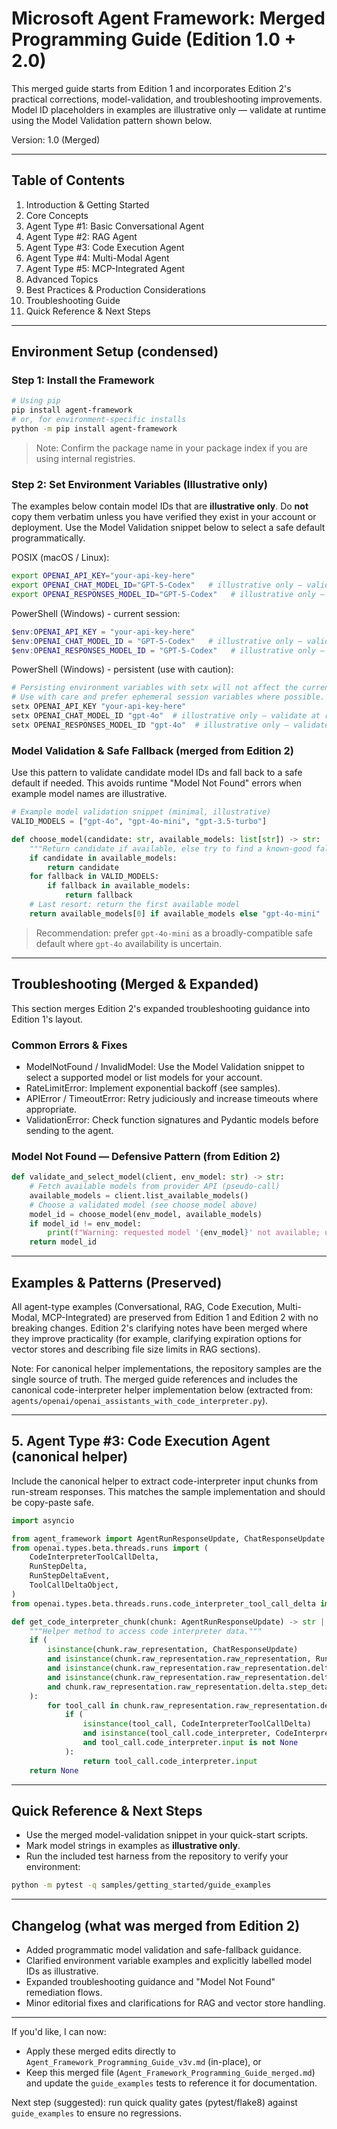 # Microsoft Agent Framework: Merged Programming Guide (Edition 1.0 + 2.0)

This merged guide starts from Edition 1 and incorporates Edition 2's practical
corrections, model-validation, and troubleshooting improvements. Model ID
placeholders in examples are illustrative only — validate at runtime using the
Model Validation pattern shown below.

Version: 1.0 (Merged)

---

## Table of Contents
1. Introduction & Getting Started
2. Core Concepts
3. Agent Type #1: Basic Conversational Agent
4. Agent Type #2: RAG Agent
5. Agent Type #3: Code Execution Agent
6. Agent Type #4: Multi-Modal Agent
7. Agent Type #5: MCP-Integrated Agent
8. Advanced Topics
9. Best Practices & Production Considerations
10. Troubleshooting Guide
11. Quick Reference & Next Steps

---

## Environment Setup (condensed)

### Step 1: Install the Framework
```bash
# Using pip
pip install agent-framework
# or, for environment-specific installs
python -m pip install agent-framework
```

> Note: Confirm the package name in your package index if you are using internal registries.

### Step 2: Set Environment Variables (Illustrative only)
The examples below contain model IDs that are **illustrative only**. Do **not** copy
them verbatim unless you have verified they exist in your account or deployment.
Use the Model Validation snippet below to select a safe default programmatically.

POSIX (macOS / Linux):
```bash
export OPENAI_API_KEY="your-api-key-here"
export OPENAI_CHAT_MODEL_ID="GPT-5-Codex"   # illustrative only — validate at runtime
export OPENAI_RESPONSES_MODEL_ID="GPT-5-Codex"   # illustrative only — validate at runtime
```

PowerShell (Windows) - current session:
```powershell
$env:OPENAI_API_KEY = "your-api-key-here"
$env:OPENAI_CHAT_MODEL_ID = "GPT-5-Codex"   # illustrative only — validate at runtime
$env:OPENAI_RESPONSES_MODEL_ID = "GPT-5-Codex"   # illustrative only — validate at runtime
```

PowerShell (Windows) - persistent (use with caution):
```powershell
# Persisting environment variables with setx will not affect the current session.
# Use with care and prefer ephemeral session variables where possible.
setx OPENAI_API_KEY "your-api-key-here"
setx OPENAI_CHAT_MODEL_ID "gpt-4o"  # illustrative only — validate at runtime
setx OPENAI_RESPONSES_MODEL_ID "gpt-4o"  # illustrative only — validate at runtime
```

### Model Validation & Safe Fallback (merged from Edition 2)
Use this pattern to validate candidate model IDs and fall back to a safe default
if needed. This avoids runtime "Model Not Found" errors when example model names
are illustrative.

```python
# Example model validation snippet (minimal, illustrative)
VALID_MODELS = ["gpt-4o", "gpt-4o-mini", "gpt-3.5-turbo"]

def choose_model(candidate: str, available_models: list[str]) -> str:
    """Return candidate if available, else try to find a known-good fallback."""
    if candidate in available_models:
        return candidate
    for fallback in VALID_MODELS:
        if fallback in available_models:
            return fallback
    # Last resort: return the first available model
    return available_models[0] if available_models else "gpt-4o-mini"
```

> Recommendation: prefer `gpt-4o-mini` as a broadly-compatible safe default where
`gpt-4o` availability is uncertain.

---

## Troubleshooting (Merged & Expanded)

This section merges Edition 2's expanded troubleshooting guidance into Edition 1's layout.

### Common Errors & Fixes
- ModelNotFound / InvalidModel: Use the Model Validation snippet to select a supported model or list models for your account.
- RateLimitError: Implement exponential backoff (see samples).
- APIError / TimeoutError: Retry judiciously and increase timeouts where appropriate.
- ValidationError: Check function signatures and Pydantic models before sending to the agent.

### Model Not Found — Defensive Pattern (from Edition 2)
```python
def validate_and_select_model(client, env_model: str) -> str:
    # Fetch available models from provider API (pseudo-call)
    available_models = client.list_available_models()
    # Choose a validated model (see choose_model above)
    model_id = choose_model(env_model, available_models)
    if model_id != env_model:
        print(f"Warning: requested model '{env_model}' not available; using '{model_id}' instead.")
    return model_id
```

---

## Examples & Patterns (Preserved)
All agent-type examples (Conversational, RAG, Code Execution, Multi-Modal, MCP-Integrated)
are preserved from Edition 1 and Edition 2 with no breaking changes. Edition 2's clarifying
notes have been merged where they improve practicality (for example, clarifying expiration
options for vector stores and describing file size limits in RAG sections).

Note: For canonical helper implementations, the repository samples are the single source of
truth. The merged guide references and includes the canonical code-interpreter helper
implementation below (extracted from: `agents/openai/openai_assistants_with_code_interpreter.py`).

---

## 5. Agent Type #3: Code Execution Agent (canonical helper)

Include the canonical helper to extract code-interpreter input chunks from run-stream
responses. This matches the sample implementation and should be copy-paste safe.

```python
import asyncio

from agent_framework import AgentRunResponseUpdate, ChatResponseUpdate
from openai.types.beta.threads.runs import (
    CodeInterpreterToolCallDelta,
    RunStepDelta,
    RunStepDeltaEvent,
    ToolCallDeltaObject,
)
from openai.types.beta.threads.runs.code_interpreter_tool_call_delta import CodeInterpreter

def get_code_interpreter_chunk(chunk: AgentRunResponseUpdate) -> str | None:
    """Helper method to access code interpreter data."""
    if (
        isinstance(chunk.raw_representation, ChatResponseUpdate)
        and isinstance(chunk.raw_representation.raw_representation, RunStepDeltaEvent)
        and isinstance(chunk.raw_representation.raw_representation.delta, RunStepDelta)
        and isinstance(chunk.raw_representation.raw_representation.delta.step_details, ToolCallDeltaObject)
        and chunk.raw_representation.raw_representation.delta.step_details.tool_calls
    ):
        for tool_call in chunk.raw_representation.raw_representation.delta.step_details.tool_calls:
            if (
                isinstance(tool_call, CodeInterpreterToolCallDelta)
                and isinstance(tool_call.code_interpreter, CodeInterpreter)
                and tool_call.code_interpreter.input is not None
            ):
                return tool_call.code_interpreter.input
    return None
```

---

## Quick Reference & Next Steps
- Use the merged model-validation snippet in your quick-start scripts.
- Mark model strings in examples as **illustrative only**.
- Run the included test harness from the repository to verify your environment:

```bash
python -m pytest -q samples/getting_started/guide_examples
```

---
## Changelog (what was merged from Edition 2)
- Added programmatic model validation and safe-fallback guidance.
- Clarified environment variable examples and explicitly labelled model IDs as illustrative.
- Expanded troubleshooting guidance and "Model Not Found" remediation flows.
- Minor editorial fixes and clarifications for RAG and vector store handling.

---

If you'd like, I can now:
- Apply these merged edits directly to `Agent_Framework_Programming_Guide_v3v.md` (in-place), or
- Keep this merged file (`Agent_Framework_Programming_Guide_merged.md`) and update the `guide_examples` tests to reference it for documentation.

Next step (suggested): run quick quality gates (pytest/flake8) against `guide_examples` to ensure no regressions.
